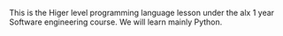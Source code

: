 This is the Higer level programming language lesson under the alx 1 year Software engineering course. We will learn mainly Python.